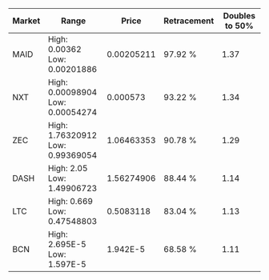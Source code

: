 | Market | Range | Price| Retracement | Doubles to 50% |
| --- | --- | --- | --- | --- |
| MAID | High: 0.00362<br />Low: 0.00201886 | 0.00205211 | 97.92 % | 1.37 |
| NXT | High: 0.00098904<br />Low: 0.00054274 | 0.000573 | 93.22 % | 1.34 |
| ZEC | High: 1.76320912<br />Low: 0.99369054 | 1.06463353 | 90.78 % | 1.29 |
| DASH | High: 2.05<br />Low: 1.49906723 | 1.56274906 | 88.44 % | 1.14 |
| LTC | High: 0.669<br />Low: 0.47548803 | 0.5083118 | 83.04 % | 1.13 |
| BCN | High: 2.695E-5<br />Low: 1.597E-5 | 1.942E-5 | 68.58 % | 1.11 |

